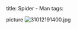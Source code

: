 title: Spider - Man
tags: 

picture
![31012191400.jpg](/static/picture/diana_picture/31012191400.jpg)